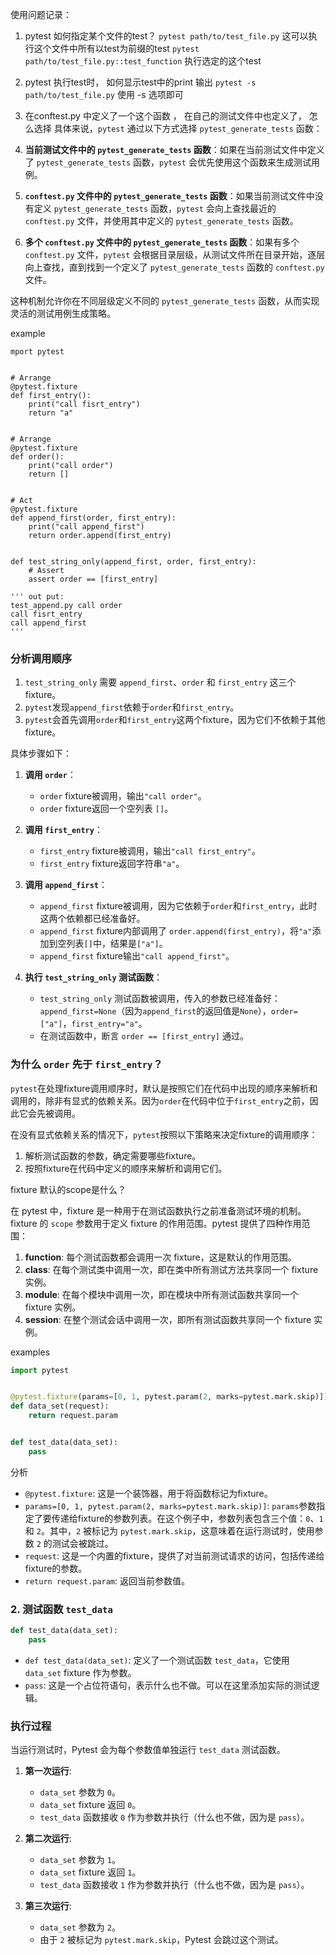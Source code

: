使用问题记录：

1. pytest 如何指定某个文件的test？
   `pytest path/to/test_file.py` 这可以执行这个文件中所有以test为前缀的test
   `pytest path/to/test_file.py::test_function`  执行选定的这个test

2. pytest 执行test时， 如何显示test中的print 输出
   `pytest -s path/to/test_file.py` 使用 -s 选项即可


3. 在conftest.py 中定义了一个这个函数 ， 在自己的测试文件中也定义了， 怎么选择
具体来说，`pytest` 通过以下方式选择 `pytest_generate_tests` 函数：

1. **当前测试文件中的 `pytest_generate_tests` 函数**：如果在当前测试文件中定义了 `pytest_generate_tests` 函数，`pytest` 会优先使用这个函数来生成测试用例。

2. **`conftest.py` 文件中的 `pytest_generate_tests` 函数**：如果当前测试文件中没有定义 `pytest_generate_tests` 函数，`pytest` 会向上查找最近的 `conftest.py` 文件，并使用其中定义的 `pytest_generate_tests` 函数。

3. **多个 `conftest.py` 文件中的 `pytest_generate_tests` 函数**：如果有多个 `conftest.py` 文件，`pytest` 会根据目录层级，从测试文件所在目录开始，逐层向上查找，直到找到一个定义了 `pytest_generate_tests` 函数的 `conftest.py` 文件。

这种机制允许你在不同层级定义不同的 `pytest_generate_tests` 函数，从而实现灵活的测试用例生成策略。





example

```
mport pytest


# Arrange
@pytest.fixture
def first_entry():
    print("call fisrt_entry")
    return "a"


# Arrange
@pytest.fixture
def order():
    print("call order")
    return []


# Act
@pytest.fixture
def append_first(order, first_entry):
    print("call append_first")
    return order.append(first_entry)


def test_string_only(append_first, order, first_entry):
    # Assert
    assert order == [first_entry]

''' out put: 
test_append.py call order
call fisrt_entry
call append_first
'''
```

### 分析调用顺序

1. `test_string_only` 需要 `append_first`、`order` 和 `first_entry` 这三个fixture。
2. `pytest`发现`append_first`依赖于`order`和`first_entry`。
3. `pytest`会首先调用`order`和`first_entry`这两个fixture，因为它们不依赖于其他fixture。

具体步骤如下：

1. **调用 `order`**：
   - `order` fixture被调用，输出`"call order"`。
   - `order` fixture返回一个空列表 `[]`。

2. **调用 `first_entry`**：
   - `first_entry` fixture被调用，输出`"call first_entry"`。
   - `first_entry` fixture返回字符串`"a"`。

3. **调用 `append_first`**：
   - `append_first` fixture被调用，因为它依赖于`order`和`first_entry`，此时这两个依赖都已经准备好。
   - `append_first` fixture内部调用了 `order.append(first_entry)`，将`"a"`添加到空列表`[]`中，结果是`["a"]`。
   - `append_first` fixture输出`"call append_first"`。

4. **执行 `test_string_only` 测试函数**：
   - `test_string_only` 测试函数被调用，传入的参数已经准备好：`append_first=None`（因为`append_first`的返回值是`None`），`order=["a"]`，`first_entry="a"`。
   - 在测试函数中，断言 `order == [first_entry]` 通过。

### 为什么 `order` 先于 `first_entry`？

`pytest`在处理fixture调用顺序时，默认是按照它们在代码中出现的顺序来解析和调用的，除非有显式的依赖关系。因为`order`在代码中位于`first_entry`之前，因此它会先被调用。

在没有显式依赖关系的情况下，`pytest`按照以下策略来决定fixture的调用顺序：

1. 解析测试函数的参数，确定需要哪些fixture。
2. 按照fixture在代码中定义的顺序来解析和调用它们。


fixture 默认的scope是什么？

在 pytest 中，fixture 是一种用于在测试函数执行之前准备测试环境的机制。fixture 的 `scope` 参数用于定义 fixture 的作用范围。pytest 提供了四种作用范围：

1. **function**: 每个测试函数都会调用一次 fixture，这是默认的作用范围。
2. **class**: 在每个测试类中调用一次，即在类中所有测试方法共享同一个 fixture 实例。
3. **module**: 在每个模块中调用一次，即在模块中所有测试函数共享同一个 fixture 实例。
4. **session**: 在整个测试会话中调用一次，即所有测试函数共享同一个 fixture 实例。


examples

```python
import pytest


@pytest.fixture(params=[0, 1, pytest.param(2, marks=pytest.mark.skip)])
def data_set(request):
    return request.param


def test_data(data_set):
    pass
```

分析
- `@pytest.fixture`: 这是一个装饰器，用于将函数标记为fixture。
- `params=[0, 1, pytest.param(2, marks=pytest.mark.skip)]`: `params`参数指定了要传递给fixture的参数列表。在这个例子中，参数列表包含三个值：`0`、`1` 和 `2`。其中，`2` 被标记为 `pytest.mark.skip`，这意味着在运行测试时，使用参数 `2` 的测试会被跳过。
- `request`: 这是一个内置的fixture，提供了对当前测试请求的访问，包括传递给fixture的参数。
- `return request.param`: 返回当前参数值。

### 2. 测试函数 `test_data`
```python
def test_data(data_set):
    pass
```
- `def test_data(data_set)`: 定义了一个测试函数 `test_data`，它使用 `data_set` fixture 作为参数。
- `pass`: 这是一个占位符语句，表示什么也不做。可以在这里添加实际的测试逻辑。

### 执行过程
当运行测试时，Pytest 会为每个参数值单独运行 `test_data` 测试函数。

1. **第一次运行**:
   - `data_set` 参数为 `0`。
   - `data_set` fixture 返回 `0`。
   - `test_data` 函数接收 `0` 作为参数并执行（什么也不做，因为是 `pass`）。

2. **第二次运行**:
   - `data_set` 参数为 `1`。
   - `data_set` fixture 返回 `1`。
   - `test_data` 函数接收 `1` 作为参数并执行（什么也不做，因为是 `pass`）。

3. **第三次运行**:
   - `data_set` 参数为 `2`。
   - 由于 `2` 被标记为 `pytest.mark.skip`，Pytest 会跳过这个测试。